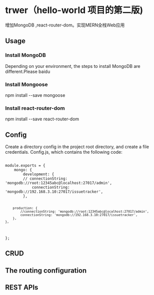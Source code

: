 
# trwer（hello-world 项目的第二版)

 增加MongoDB ,react-router-dom。实现MERN全栈Web应用


## Usage
### Install MongoDB 
Depending on your environment, the steps to install MongoDB are different.Please baidu

### Install  Mongoose
npm install --save mongoose

### Install react-router-dom
npm install --save react-router-dom

## Config
Create a directory config in the project root directory, and create a file credentials. Config.js, which contains the following code:

<code>
module.exports = {
    mongo: {        
        development: {
        // connectionString: 'mongodb://root:12345abc@localhost:27017/admin',
            connectionString: 'mongodb://192.168.3.10:27017/issuetracker',
        },

        production: {
            //connectionString: 'mongodb://root:12345abc@localhost:27017/admin',
            connectionString: 'mongodb://192.168.3.10:27017/issuetracker',
        },
    },
};
</code>


## CRUD


## The routing configuration



## REST APIs



